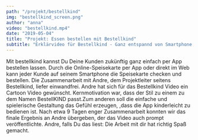 ```yaml
---
path: "/projekt/bestellkind"
img: "bestellkind_screen.png"
author: "anna"
video: "bestellkind.mp4"
date: "2019-05-04"
title: "Projekt: Essen bestellen mit Bestellkind"
subtitle: "Erklärvideo für Bestellkind - Ganz entspannd von Smartphone Essen bestellen. Lästiges warten auf den Kellner gehört absofort der Vergangenheit an. Mit Bestellkind gibst du deine Bestellung direkt über das Smartphone auf."
---
```


Mit bestellkind kannst Du Deine Kunden zukünftig ganz einfach per App bestellen lassen. Durch die Online-Speisekarte per App oder direkt im Web kann jeder Kunde auf seinem Smartphone die Speisekarte checken und bestellen.
Die Zusammenarbeit mit Andre, dem Projektleiter seitens Bestellkind, liefer einwandfrei. Andre hat sich
für das Bestellkind Video ein Cartoon Video gewünscht. Kernmotivation war, dass der Stil zu einem zu dem Namen BestellKIND passt.Zum anderen soll die einfache und spielerische Gestaltung das Gefühl erzeugen, ,dass die App kinderleicht zu bedienen ist. Nach etwa 9 Tagen enger Zusammenarbeit konnten wir das finale Ergebnis an Andre übergeben, der das Video auch prompt veröffentlichte. Andre, falls Du das liest: Die Arbeit mit dir hat richtig Spaß gemacht.